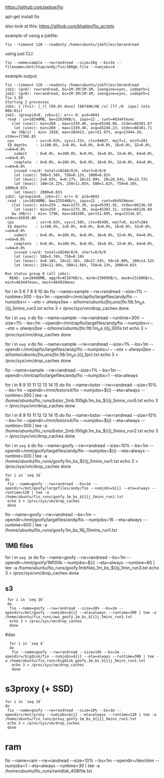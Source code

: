 https://github.com/axboe/fio

apt-get install fio

also look at this:
https://github.com/khailey/fio_scripts


example of using a jobfile:

	fio --timeout 120 --readonly /home/ubuntu/jobfiles/1mrandread


using just CLI:

	fio --name=sample --rw=randread --size=10g --bs=1m --filename=/mnt/ntap/andy/fio/100gb.file --numjobs=4

example output:


```
fio --timeout 120 --readonly /home/ubuntu/jobfiles/1mrandread
job1: (g=0): rw=randread, bs=1M-1M/1M-1M, ioengine=sync, iodepth=1
job2: (g=0): rw=randread, bs=1M-1M/1M-1M, ioengine=sync, iodepth=1
fio 1.59
Starting 2 processes
Jobs: 1 (f=1): [_r] [99.8% done] [80740K/0K /s] [77 /0  iops] [eta 00m:01s]
job1: (groupid=0, jobs=1): err= 0: pid=4691
 read : io=10240MB, bw=22626KB/s, iops=22 , runt=463447msec
   clat (usec): min=260 , max=1339.4K, avg=45248.86, stdev=66381.67
	lat (usec): min=260 , max=1339.4K, avg=45249.23, stdev=66381.71
   bw (KB/s) : min= 1920, max=103413, per=51.97%, avg=23444.34, stdev=17366.83
 cpu          : usr=0.03%, sys=1.51%, ctx=94037, majf=1, minf=281
 IO depths    : 1=100.0%, 2=0.0%, 4=0.0%, 8=0.0%, 16=0.0%, 32=0.0%, >=64=0.0%
	submit    : 0=0.0%, 4=100.0%, 8=0.0%, 16=0.0%, 32=0.0%, 64=0.0%, >=64=0.0%
	complete  : 0=0.0%, 4=100.0%, 8=0.0%, 16=0.0%, 32=0.0%, 64=0.0%, >=64=0.0%
	issued r/w/d: total=10240/0/0, short=0/0/0
	lat (usec): 500=5.56%, 750=0.12%, 1000=0.02%
	lat (msec): 2=0.03%, 4=0.17%, 10=21.99%, 20=28.54%, 50=15.72%
	lat (msec): 100=14.22%, 250=11.85%, 500=1.62%, 750=0.16%, 1000=0.01%
	lat (msec): 2000=0.01%
job2: (groupid=0, jobs=1): err= 0: pid=4692
 read : io=10240MB, bw=22554KB/s, iops=22 , runt=464919msec
   clat (usec): min=259 , max=1275.3K, avg=45391.92, stdev=66136.58
	lat (usec): min=259 , max=1275.3K, avg=45392.31, stdev=66136.60
   bw (KB/s) : min= 1796, max=103209, per=51.69%, avg=23316.07, stdev=16939.80
 cpu          : usr=0.03%, sys=1.50%, ctx=95499, majf=0, minf=284
 IO depths    : 1=100.0%, 2=0.0%, 4=0.0%, 8=0.0%, 16=0.0%, 32=0.0%, >=64=0.0%
	submit    : 0=0.0%, 4=100.0%, 8=0.0%, 16=0.0%, 32=0.0%, 64=0.0%, >=64=0.0%
	complete  : 0=0.0%, 4=100.0%, 8=0.0%, 16=0.0%, 32=0.0%, 64=0.0%, >=64=0.0%
	issued r/w/d: total=10240/0/0, short=0/0/0
	lat (usec): 500=5.76%, 750=0.10%
	lat (msec): 4=0.18%, 10=22.16%, 20=27.54%, 50=16.00%, 100=14.52%
	lat (msec): 250=11.94%, 500=1.66%, 750=0.13%, 2000=0.02%

Run status group 0 (all jobs):
  READ: io=20480MB, aggrb=45107KB/s, minb=23095KB/s, maxb=23168KB/s, mint=463447msec, maxt=464919msec

  ```

  for i in 5 6 7 8 9 10
  do
  fio --name=sample --rw=randread --size=1% --runtime=300 --bs=1m --opendir=/mnt/apfio/largefiles/andy/fio --numjobs=${i}  --eta=always | tee -a /home/ubuntu/fio_runs/fio.1tb.1m_bs.${i}j_5mins_run2.txt
  echo 3 > /proc/sys/vm/drop_caches
  done



for i in `seq 4`
do
fio --name=sample --rw=randread --runtime=300 --size=1% --bs=1m --opendir=/mnt/apfio/largefiles/andy/fio --numjobs=${i}  --eta=always | tee -a /home/ubuntu/fio.1tb.1m_bs.${i}j_300s.txt
echo 3 > /proc/sys/vm/drop_caches
done

for i in `seq 4`
do
fio --name=sample --rw=randread --size=1% --bs=1m --opendir=/mnt/apfio/largefiles/andy/fio --numjobs=${i}  --eta=always | tee -a /home/ubuntu/fio_runs/fio.1tb.1m_bs.${i}j_1pct.txt
echo 3 > /proc/sys/vm/drop_caches
done

 fio --name=sample --rw=randread --size=1% --bs=1m --opendir=/mnt/apfio/largefiles/andy/fio --numjobs=1  --eta=always

for i in 8 9 10 11 12 13 14 15
do
 fio --name=bstor --rw=randread --size=10% --bs=1m --opendir=/mnt/bstors4/fio --numjobs=${i} --eta=always --runtime=300 | tee -a /home/ubuntu/fio_runs/bstor_2mb.100gb.1m_bs_${i}j_5mins_run5.txt
 echo 3 > /proc/sys/vm/drop_caches
 done



 for i in 8 9 10 11 12 13 14 15
 do
  fio --name=bstor --rw=randread --size=10% --bs=1m --opendir=/mnt/bstors4/fio --numjobs=${i} --eta=always --runtime=300 | tee -a /home/ubuntu/fio_runs/bstor_2mb.100gb.1m_bs_${i}j_5mins_run2.txt
  echo 3 > /proc/sys/vm/drop_caches
  done


   for i in `seq 8`
   do
    fio --name=goofy --rw=randread --size=10% --bs=1m --opendir=/mnt/goofy/largefiles/andy/fio --numjobs=${i} --eta=always --runtime=300 | tee -a /home/ubuntu/fio_runs/goofy.1m_bs_${i}j_5mins_run1.txt
    echo 3 > /proc/sys/vm/drop_caches
    done

	for i in `seq 16`
    do
     fio --name=goofy --rw=randread --bs=1m --opendir=/mnt/goofy/largefiles/andy/fio --numjobs=${i} --eta=always --runtime=120 | tee -a /home/ubuntu/fio_runs/goofy.1m_bs_${i}j_2mins_run1.txt
     echo 3 > /proc/sys/vm/drop_caches
     done

fio --name=goofy --rw=randread --bs=1m --opendir=/mnt/goofy/largefiles/andy/fio --numjobs=16 --eta=always --runtime=600 | tee -a /home/ubuntu/fio_runs/goofy.1m_bs_16j_10mins_run1.txt

## 1MB files

for i in `seq 16`
do
 fio --name=goofy --rw=randread --bs=1m --opendir=/mnt/goofy/1M100k --numjobs=${i} --eta=always --runtime=60 | tee -a /home/ubuntu/fio_runs/goofy.1mbfiles_1m_bs_${i}j_1min_run3.txt
 echo 3 > /proc/sys/vm/drop_caches
 done


## s3


	 for i in `seq 16`
     do
      fio --name=goofy --rw=randread --size=10% --bs=1m --opendir=/mnt/goofy --numjobs=${i} --eta=always --runtime=300 | tee -a /home/ubuntu/fio_runs/aws_goofy.1m_bs_${i}j_5mins_run2.txt
      echo 3 > /proc/sys/vm/drop_caches
      done

#das


	  for i in `seq 4`
      do
       fio --name=goofy --rw=randread --size=10% --bs=1m --opendir=/bigdisk/fio --numjobs=${i} --eta=always --runtime=300 | tee -a /home/ubuntu/fio_runs/bigdisk_goofy.1m_bs_${i}j_5mins_run1.txt
       echo 3 > /proc/sys/vm/drop_caches
       done


# s3proxy (+ SSD)


	for i in `seq 16`
    do
     fio --name=goofy --rw=randread --size=10% --bs=1m --opendir=/mnt/proxy --numjobs=${i} --eta=always --runtime=120 | tee -a /home/ubuntu/fio_runs/proxy_goofy.1m_bs_${i}j_5mins_run1.txt
     echo 3 > /proc/sys/vm/drop_caches
     done


# ram


 fio --name=ram --rw=randread --size=10% --bs=1m --opendir=/dev/shm --numjobs=1 --eta=always --runtime=30 | tee -a /home/ubuntu/fio_runs/ramdisk_4GBfile.txt
